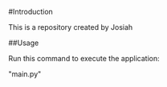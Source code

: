 #Introduction

This is a repository created by Josiah

##Usage

Run this command to execute the application:

"main.py"

